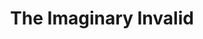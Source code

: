 ---
title: The Imaginary Invalid
year: 1981
opening_date: 1981-01-16
closing_date: 1981-01-31
layout: productions
image:
image_caption:
image_credit:
playbill: 
category: 
details:
  Theatre: Theatre Jacksonville
  Venue: Little Theatre
cast:
  Monsieur Argan: Harry McClintock
  Toinette: Kandice McNett
  Angelica: Liz McCall
  Beline: Mary Anne Murray
  Monsier Bonnefoy: Bill Merwin
  Cleante: Thom Scoggins
  Dr. Diaforus: Norman Howard
  Dr. Thomas Diaforus: Jonathan Harwood
  Louise: Lori Rogers
  Monsieur Beralde: Jack Masters
  The Apothecary: Rich Magnuson
  Dr. Purgon: Larry Usoff
crew:
  Director: Hal Henderson
  Scene Design: Hal Henderson
  Stage Manager: Barbara Stillson
  Set Carpenter: Meryl Phelps
  Light Operator: Barbara Ojeda
  Properties:
    - Amelia Senhausen
    - Shirley Cooke
    - Pam Jackson
    - Laurel Kaden
    - Mary Magnuson
  Set Construction:
    - Mike Beach
    - John Brooks
    - Sheila Henderson
    - Tom Heffernan
    - Pam Jackson
    - Beth Noel
    - Judy Perkoff
    - Don Peterson
    - Scotty Reese
    - David Stillson
    - Dwight Stillson
  Costumes: Gert Berman
  Box Office:
    - Barbara Stillson
    - Gert Berman
    - Shirley Cooke
    - Nancy Frankhouser
    - Pat Powell
    - Pat Somers
orchestra:
external_links:
---